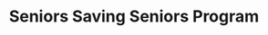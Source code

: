 ---
layout: layouts/seniors-saving-seniors.njk
title: Seniors Saving Seniors Program
permalink: /sss/
hero:
  title: Seniors Saving Seniors Program
overview:
  description: |
    If you are a senior (50+) and looking for your furry best friend—your search is over! Our Seniors Saving Seniors program matches seniors in Stevens County with our senior pets for no adoption fee. Senior pets are harder to adopt out due to their age and projected complications, but they deserve a loving home. We want our senior community members to benefit from the love of these amazing animals!
  callToAction: |
    Contact us today if you or a loved one would be interested in taking home one of our older cats or dogs. Click here to see our Adoptable Pets
eligibility:
  title: "Eligibility Requirements:"
  requirements:
    - Age 50+
    - No other animals in the home
    - The animal needs a back-up care plan
contactInfo:
  title: Call or Visit
  phone: 509-684-1475
  location:
    title: Location
    street: 501 Old Arden Hwy
    city: Colville
    state: WA
    zip: 99114
successStory:
  name: Snook
  type: Senior Cat
  adoptedDate: Adopted April 2020
  image:
    src: /assets/images/sss/snook-cat.jpg
    alt: Snook, a senior cat adopted in April 2020
  caption: Snook Snook Senior Cat Adopted April 2020
appointment:
  text: Call for an appointment (509-684-1475)
---